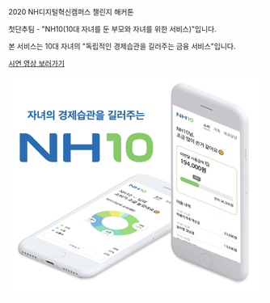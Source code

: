 2020 NH디지털혁신캠퍼스 챌린지 해커톤

첫단추팀 - "NH10(10대 자녀를 둔 부모와 자녀를 위한 서비스)"입니다.

본 서비스는 10대 자녀의 "독립적인 경제습관을 길러주는 금융 서비스"입니다.

[ 시연 영상 보러가기 ](https://drive.google.com/file/d/1DWBlouPocQO_U2zKM4MSiy7Jmp2SLit0/view?usp=sharing)


![설명사진1](./main.png)
